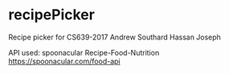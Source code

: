 # recipePicker
Recipe picker for CS639-2017 Andrew Southard Hassan Joseph

API used: spoonacular Recipe-Food-Nutrition
https://spoonacular.com/food-api

